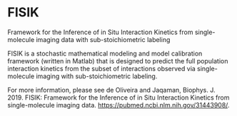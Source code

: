 # FISIK
Framework for the Inference of in Situ Interaction Kinetics from single-molecule imaging data with sub-stoichiometric labeling

FISIK is a stochastic mathematical modeling and model calibration framework (written in Matlab) that is designed to predict the full population interaction kinetics from the subset of interactions observed via single-molecule imaging with sub-stoichiometric labeling.

For more information, please see de Oliveira and Jaqaman, Biophys. J. 2019. FISIK: Framework for the Inference of in Situ Interaction Kinetics from single-molecule imaging data. https://pubmed.ncbi.nlm.nih.gov/31443908/.
